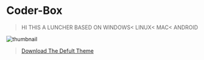 # Coder-Box

> HI THIS A LUNCHER BASED ON WINDOWS< LINUX< MAC< ANDROID

![thumbnail](https://user-images.githubusercontent.com/67579112/197989182-39b1c93d-eb52-49ab-bd08-2d2b39d56e17.png)

> [Download The Defult Theme](https://github.com/DarkCode462/Coder-Box/raw/master/THEMES.zip)
